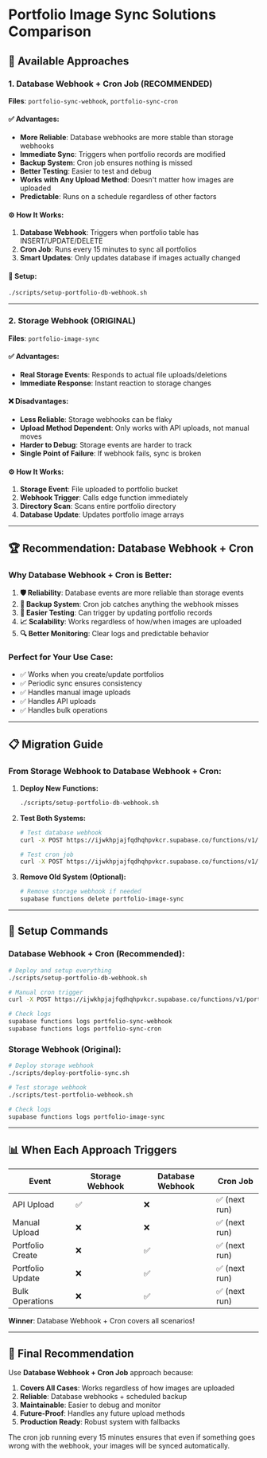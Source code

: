 # Portfolio Image Sync Solutions Comparison

## 🎯 Available Approaches

### **1. Database Webhook + Cron Job (RECOMMENDED)**
**Files**: `portfolio-sync-webhook`, `portfolio-sync-cron`

#### ✅ **Advantages:**
- **More Reliable**: Database webhooks are more stable than storage webhooks
- **Immediate Sync**: Triggers when portfolio records are modified
- **Backup System**: Cron job ensures nothing is missed
- **Better Testing**: Easier to test and debug
- **Works with Any Upload Method**: Doesn't matter how images are uploaded
- **Predictable**: Runs on a schedule regardless of other factors

#### ⚙️ **How It Works:**
1. **Database Webhook**: Triggers when portfolio table has INSERT/UPDATE/DELETE
2. **Cron Job**: Runs every 15 minutes to sync all portfolios
3. **Smart Updates**: Only updates database if images actually changed

#### 🚀 **Setup:**
```bash
./scripts/setup-portfolio-db-webhook.sh
```

---

### **2. Storage Webhook (ORIGINAL)**
**Files**: `portfolio-image-sync`

#### ✅ **Advantages:**
- **Real Storage Events**: Responds to actual file uploads/deletions
- **Immediate Response**: Instant reaction to storage changes

#### ❌ **Disadvantages:**
- **Less Reliable**: Storage webhooks can be flaky
- **Upload Method Dependent**: Only works with API uploads, not manual moves
- **Harder to Debug**: Storage events are harder to track
- **Single Point of Failure**: If webhook fails, sync is broken

#### ⚙️ **How It Works:**
1. **Storage Event**: File uploaded to portfolio bucket
2. **Webhook Trigger**: Calls edge function immediately
3. **Directory Scan**: Scans entire portfolio directory
4. **Database Update**: Updates portfolio image arrays

---

## 🏆 **Recommendation: Database Webhook + Cron**

### **Why Database Webhook + Cron is Better:**

1. **🛡️ Reliability**: Database events are more reliable than storage events
2. **🔄 Backup System**: Cron job catches anything the webhook misses
3. **🧪 Easier Testing**: Can trigger by updating portfolio records
4. **📈 Scalability**: Works regardless of how/when images are uploaded
5. **🔍 Better Monitoring**: Clear logs and predictable behavior

### **Perfect for Your Use Case:**
- ✅ Works when you create/update portfolios
- ✅ Periodic sync ensures consistency
- ✅ Handles manual image uploads
- ✅ Handles API uploads
- ✅ Handles bulk operations

---

## 📋 **Migration Guide**

### **From Storage Webhook to Database Webhook + Cron:**

1. **Deploy New Functions:**
   ```bash
   ./scripts/setup-portfolio-db-webhook.sh
   ```

2. **Test Both Systems:**
   ```bash
   # Test database webhook
   curl -X POST https://ijwkhpjajfqdhqhpvkcr.supabase.co/functions/v1/portfolio-sync-webhook
   
   # Test cron job
   curl -X POST https://ijwkhpjajfqdhqhpvkcr.supabase.co/functions/v1/portfolio-sync-cron
   ```

3. **Remove Old System (Optional):**
   ```bash
   # Remove storage webhook if needed
   supabase functions delete portfolio-image-sync
   ```

---

## 🔧 **Setup Commands**

### **Database Webhook + Cron (Recommended):**
```bash
# Deploy and setup everything
./scripts/setup-portfolio-db-webhook.sh

# Manual cron trigger
curl -X POST https://ijwkhpjajfqdhqhpvkcr.supabase.co/functions/v1/portfolio-sync-cron

# Check logs
supabase functions logs portfolio-sync-webhook
supabase functions logs portfolio-sync-cron
```

### **Storage Webhook (Original):**
```bash
# Deploy storage webhook
./scripts/deploy-portfolio-sync.sh

# Test storage webhook
./scripts/test-portfolio-webhook.sh

# Check logs
supabase functions logs portfolio-image-sync
```

---

## 📊 **When Each Approach Triggers**

| Event | Storage Webhook | Database Webhook | Cron Job |
|-------|----------------|------------------|----------|
| API Upload | ✅ | ❌ | ✅ (next run) |
| Manual Upload | ❌ | ❌ | ✅ (next run) |
| Portfolio Create | ❌ | ✅ | ✅ (next run) |
| Portfolio Update | ❌ | ✅ | ✅ (next run) |
| Bulk Operations | ❌ | ✅ | ✅ (next run) |

**Winner**: Database Webhook + Cron covers all scenarios!

---

## 🎯 **Final Recommendation**

Use **Database Webhook + Cron Job** approach because:

1. **Covers All Cases**: Works regardless of how images are uploaded
2. **Reliable**: Database webhooks + scheduled backup
3. **Maintainable**: Easier to debug and monitor
4. **Future-Proof**: Handles any future upload methods
5. **Production Ready**: Robust system with fallbacks

The cron job running every 15 minutes ensures that even if something goes wrong with the webhook, your images will be synced automatically. 